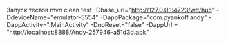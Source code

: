 Запуск тестов
mvn clean test -Dbase_url="http://127.0.0.1:4723/wd/hub" -DdeviceName="emulator-5554" -DappPackage="com.pyankoff.andy" -DappActivity=".MainActivity" -DnoReset="false" -DappUrl = "http://localhost:8888/Andy-257946-a51d3d.apk"
